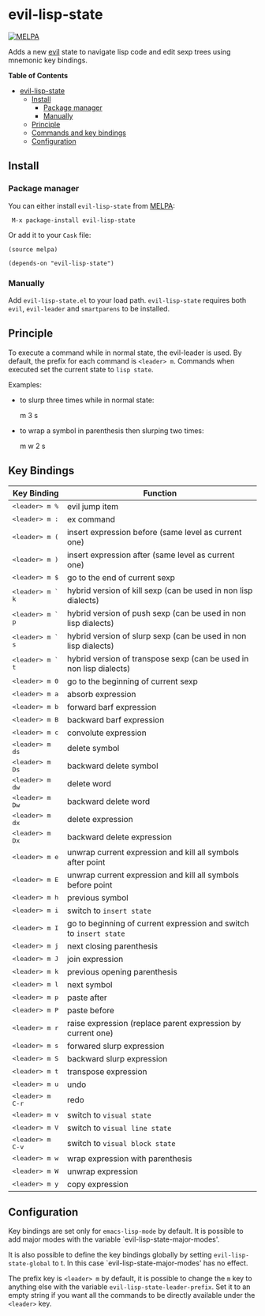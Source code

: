 # evil-lisp-state
[![MELPA](http://melpa.org/packages/evil-lisp-state-badge.svg)](http://melpa.org/#/evil-lisp-state)

Adds a new [evil][evil-link] state to navigate lisp code and edit sexp trees
using mnemonic key bindings.

<!-- markdown-toc start - Don't edit this section. Run M-x markdown-toc/generate-toc again -->
**Table of Contents**

- [evil-lisp-state](#evil-lisp-state)
    - [Install](#install)
        - [Package manager](#package-manager)
        - [Manually](#manually)
    - [Principle](#principle)
    - [Commands and key bindings](#commands-and-key-bindings)
    - [Configuration](#configuration)

<!-- markdown-toc end -->

## Install

### Package manager

You can either install `evil-lisp-state` from [MELPA][melpa-link]:

```
 M-x package-install evil-lisp-state
```

Or add it to your `Cask` file:

```elisp
(source melpa)

(depends-on "evil-lisp-state")
```

### Manually

Add `evil-lisp-state.el` to your load path. `evil-lisp-state` requires
both `evil`, `evil-leader` and `smartparens` to be installed.

## Principle

To execute a command while in normal state, the evil-leader is used.
By default, the prefix for each command is `<leader> m`.
Commands when executed set the current state to `lisp state`.

Examples:

- to slurp three times while in normal state:

    <leader> m 3 s

- to wrap a symbol in parenthesis then slurping two times:

    <leader> m w 2 s

## Key Bindings

Key Binding                 | Function
----------------------------|------------------------------------------------------------
<kbd>\<leader\> m %</kbd>   | evil jump item
<kbd>\<leader\> m :</kbd>   | ex command
<kbd>\<leader\> m (</kbd>   | insert expression before (same level as current one)
<kbd>\<leader\> m )</kbd>   | insert expression after (same level as current one)
<kbd>\<leader\> m $</kbd>   | go to the end of current sexp
<kbd>\<leader\> m ` k</kbd> | hybrid version of kill sexp (can be used in non lisp dialects)
<kbd>\<leader\> m ` p</kbd> | hybrid version of push sexp (can be used in non lisp dialects)
<kbd>\<leader\> m ` s</kbd> | hybrid version of slurp sexp (can be used in non lisp dialects)
<kbd>\<leader\> m ` t</kbd> | hybrid version of transpose sexp (can be used in non lisp dialects)
<kbd>\<leader\> m 0</kbd>   | go to the beginning of current sexp
<kbd>\<leader\> m a</kbd>   | absorb expression
<kbd>\<leader\> m b</kbd>   | forward barf expression
<kbd>\<leader\> m B</kbd>   | backward barf expression
<kbd>\<leader\> m c</kbd>   | convolute expression
<kbd>\<leader\> m ds</kbd>  | delete symbol
<kbd>\<leader\> m Ds</kbd>  | backward delete symbol
<kbd>\<leader\> m dw</kbd>  | delete word
<kbd>\<leader\> m Dw</kbd>  | backward delete word
<kbd>\<leader\> m dx</kbd>  | delete expression
<kbd>\<leader\> m Dx</kbd>  | backward delete expression
<kbd>\<leader\> m e</kbd>   | unwrap current expression and kill all symbols after point
<kbd>\<leader\> m E</kbd>   | unwrap current expression and kill all symbols before point
<kbd>\<leader\> m h</kbd>   | previous symbol
<kbd>\<leader\> m i</kbd>   | switch to `insert state`
<kbd>\<leader\> m I</kbd>   | go to beginning of current expression and switch to `insert state`
<kbd>\<leader\> m j</kbd>   | next closing parenthesis
<kbd>\<leader\> m J</kbd>   | join expression
<kbd>\<leader\> m k</kbd>   | previous opening parenthesis
<kbd>\<leader\> m l</kbd>   | next symbol
<kbd>\<leader\> m p</kbd>   | paste after
<kbd>\<leader\> m P</kbd>   | paste before
<kbd>\<leader\> m r</kbd>   | raise expression (replace parent expression by current one)
<kbd>\<leader\> m s</kbd>   | forwared slurp expression
<kbd>\<leader\> m S</kbd>   | backward slurp expression
<kbd>\<leader\> m t</kbd>   | transpose expression
<kbd>\<leader\> m u</kbd>   | undo
<kbd>\<leader\> m C-r</kbd> | redo
<kbd>\<leader\> m v</kbd>   | switch to `visual state`
<kbd>\<leader\> m V</kbd>   | switch to `visual line state`
<kbd>\<leader\> m C-v</kbd> | switch to `visual block state`
<kbd>\<leader\> m w</kbd>   | wrap expression with parenthesis
<kbd>\<leader\> m W</kbd>   | unwrap expression
<kbd>\<leader\> m y</kbd>   | copy expression

## Configuration

Key bindings are set only for `emacs-lisp-mode` by default.
It is possible to add major modes with the variable
`evil-lisp-state-major-modes'.

It is also possible to define the key bindings globally by
setting `evil-lisp-state-global` to t. In this case
`evil-lisp-state-major-modes' has no effect.

The prefix key is `<leader> m` by default, it is possible to
change the `m` key to anything else with the variable
`evil-lisp-state-leader-prefix`. Set it to an empty string
if you want all the commands to be directly available
under the `<leader>` key.

[evil-link]: https://gitorious.org/evil/pages/Home
[smartparens-link]: https://github.com/Fuco1/smartparens/wiki
[melpa-link]: http://melpa.org/
